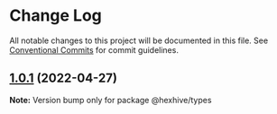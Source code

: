 # Change Log

All notable changes to this project will be documented in this file.
See [Conventional Commits](https://conventionalcommits.org) for commit guidelines.

## [1.0.1](https://github.com/TheTechCompany/sudbuster/compare/v0.0.6-alpha.64...v1.0.1) (2022-04-27)

**Note:** Version bump only for package @hexhive/types

